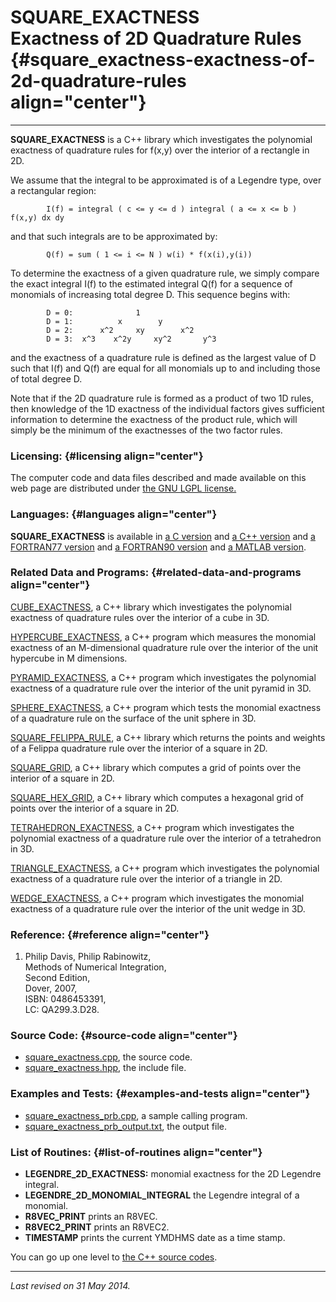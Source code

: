 SQUARE\_EXACTNESS\
Exactness of 2D Quadrature Rules {#square_exactness-exactness-of-2d-quadrature-rules align="center"}
================================

------------------------------------------------------------------------

**SQUARE\_EXACTNESS** is a C++ library which investigates the polynomial
exactness of quadrature rules for f(x,y) over the interior of a
rectangle in 2D.

We assume that the integral to be approximated is of a Legendre type,
over a rectangular region:

            I(f) = integral ( c <= y <= d ) integral ( a <= x <= b ) f(x,y) dx dy
          

and that such integrals are to be approximated by:

            Q(f) = sum ( 1 <= i <= N ) w(i) * f(x(i),y(i))
          

To determine the exactness of a given quadrature rule, we simply compare
the exact integral I(f) to the estimated integral Q(f) for a sequence of
monomials of increasing total degree D. This sequence begins with:

            D = 0:              1
            D = 1:          x        y
            D = 2:      x^2     xy        x^2
            D = 3:  x^3    x^2y     xy^2       y^3
          

and the exactness of a quadrature rule is defined as the largest value
of D such that I(f) and Q(f) are equal for all monomials up to and
including those of total degree D.

Note that if the 2D quadrature rule is formed as a product of two 1D
rules, then knowledge of the 1D exactness of the individual factors
gives sufficient information to determine the exactness of the product
rule, which will simply be the minimum of the exactnesses of the two
factor rules.

### Licensing: {#licensing align="center"}

The computer code and data files described and made available on this
web page are distributed under [the GNU LGPL
license.](../../txt/gnu_lgpl.txt)

### Languages: {#languages align="center"}

**SQUARE\_EXACTNESS** is available in [a C
version](../../c_src/square_exactness/square_exactness.md) and [a C++
version](../../master/square_exactness/square_exactness.md) and [a
FORTRAN77 version](../../f77_src/square_exactness/square_exactness.md)
and [a FORTRAN90
version](../../f_src/square_exactness/square_exactness.md) and [a
MATLAB version](../../m_src/square_exactness/square_exactness.md).

### Related Data and Programs: {#related-data-and-programs align="center"}

[CUBE\_EXACTNESS](../../master/cube_exactness/cube_exactness.md), a
C++ library which investigates the polynomial exactness of quadrature
rules over the interior of a cube in 3D.

[HYPERCUBE\_EXACTNESS](../../master/hypercube_exactness/hypercube_exactness.md),
a C++ program which measures the monomial exactness of an M-dimensional
quadrature rule over the interior of the unit hypercube in M dimensions.

[PYRAMID\_EXACTNESS](../../master/pyramid_exactness/pyramid_exactness.md),
a C++ program which investigates the polynomial exactness of a
quadrature rule over the interior of the unit pyramid in 3D.

[SPHERE\_EXACTNESS](../../master/sphere_exactness/sphere_exactness.md),
a C++ program which tests the monomial exactness of a quadrature rule on
the surface of the unit sphere in 3D.

[SQUARE\_FELIPPA\_RULE](../../master/square_felippa_rule/square_felippa_rule.md),
a C++ library which returns the points and weights of a Felippa
quadrature rule over the interior of a square in 2D.

[SQUARE\_GRID](../../master/square_grid/square_grid.md), a C++
library which computes a grid of points over the interior of a square in
2D.

[SQUARE\_HEX\_GRID](../../master/square_hex_grid/square_hex_grid.md),
a C++ library which computes a hexagonal grid of points over the
interior of a square in 2D.

[TETRAHEDRON\_EXACTNESS](../../master/tetrahedron_exactness/tetrahedron_exactness.md),
a C++ program which investigates the polynomial exactness of a
quadrature rule over the interior of a tetrahedron in 3D.

[TRIANGLE\_EXACTNESS](../../master/triangle_exactness/triangle_exactness.md),
a C++ program which investigates the polynomial exactness of a
quadrature rule over the interior of a triangle in 2D.

[WEDGE\_EXACTNESS](../../master/wedge_exactness/wedge_exactness.md),
a C++ program which investigates the monomial exactness of a quadrature
rule over the interior of the unit wedge in 3D.

### Reference: {#reference align="center"}

1.  Philip Davis, Philip Rabinowitz,\
    Methods of Numerical Integration,\
    Second Edition,\
    Dover, 2007,\
    ISBN: 0486453391,\
    LC: QA299.3.D28.

### Source Code: {#source-code align="center"}

-   [square\_exactness.cpp](square_exactness.cpp), the source code.
-   [square\_exactness.hpp](square_exactness.hpp), the include file.

### Examples and Tests: {#examples-and-tests align="center"}

-   [square\_exactness\_prb.cpp](square_exactness_prb.cpp), a sample
    calling program.
-   [square\_exactness\_prb\_output.txt](square_exactness_prb_output.txt),
    the output file.

### List of Routines: {#list-of-routines align="center"}

-   **LEGENDRE\_2D\_EXACTNESS:** monomial exactness for the 2D Legendre
    integral.
-   **LEGENDRE\_2D\_MONOMIAL\_INTEGRAL** the Legendre integral of a
    monomial.
-   **R8VEC\_PRINT** prints an R8VEC.
-   **R8VEC2\_PRINT** prints an R8VEC2.
-   **TIMESTAMP** prints the current YMDHMS date as a time stamp.

You can go up one level to [the C++ source codes](../cpp_src.md).

------------------------------------------------------------------------

*Last revised on 31 May 2014.*

